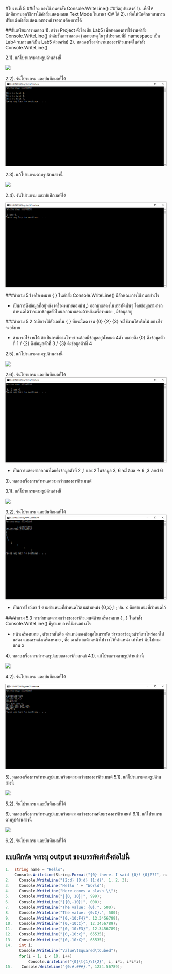 #ใบงานที่ 5
##เรื่อง การใช้งานคำสั่ง Console.WriteLine()
##วัตถุประสงค์
1). เพื่อให้นักศึกษาบอกวิธีการใช้คำสั่งแสดงผลบน Text Mode ในภาษา C# ได้
2). เพื่อให้นักศึกษาสามารถปรับแต่งคำสั่งแสดงผลทางหน้าจอตามต้องการได้

##ขั้นเตรียมการทดลอง
1). สร้าง Project ตั้งชื่อเป็น Lab5 เพื่อทดลองการใช้งานคำสั่ง Console.WriteLine()
ลำดับขั้นการทดลอง
(หมายเหตุ ในรูปประกอบที่มี namespace เป็น Lab4 รบกวนแก้เป็น Lab5 ด้วยครับ)
2). ทดลองเรื่องจำนวนของอาร์กิวเมนต์ในคำสั่ง Console.WriteLine()

 2.1). แก้โปรแกรมตามรูปด้านล่างนี้

  ![](https://github.com/Desktop-Programming-Lab-2559/LAB-05/blob/master/img/pic1.png)

  2.2). รันโปรแกรม และบันทึกผลที่ได้
![](https://github.com/Patcharanan/LAB-05/blob/master/img/1.PNG?raw=true)

 2.3). แก้โปรแกรมตามรูปด้านล่างนี้
 
  ![](https://github.com/Desktop-Programming-Lab-2559/LAB-05/blob/master/img/pic2.png)

 2.4). รันโปรแกรม และบันทึกผลที่ได้

![](https://github.com/Patcharanan/LAB-05/blob/master/img/2.PNG?raw=true)



###คำถาม 5.1 เครื่องหมาย { }  ในคำสั่ง Console.WriteLine() มีลักษณะการใช้งานอย่างไร

 * เป็นการดึงข้อมูลที่อยู่หลัง เครื่องหมายคอมม่า(,) ออกมาแสดงในบรรทัดนั้นๆ โดยข้อมูลสามารถกำหนดได้ว่าจะเอาข้อมูลตัวไหนออกมาแสดงถ้าหลังเครื่องหมาย , มีข้อมูลอยู่ 


###คำถาม 5.2  ถ้ามีการใช้ตัวเลขใน { } ที่กระโดด เช่น {0} {2} {3} จะใช้งานได้หรือไม่ อย่างไร จงอธิบาย

 * สามารถใช้งานได้ ถ้าเป็นกรณีตามโจทย์ จะต้องมีข้อมูลอยู่ทั้งหมด 4ตัว หมายถึง {0} ดึงข้อมูลตัวที่ 1 / {2} ดึงข้อมูลตัวที่ 3 / {3} ดึงข้อมูลตัวที่ 4  


2.5). แก้โปรแกรมตามรูปด้านล่างนี้

  ![](https://github.com/Desktop-Programming-Lab-2559/LAB-05/blob/master/img/pic3.png)

 2.6). รันโปรแกรม และบันทึกผลที่ได้
![](https://raw.githubusercontent.com/Patcharanan/LAB-05/efbce563b2b5348bcd8fb789ded8de4c0c4ccf82/img/3.PNG)

 * เป็นการแสดงค่าออกมาโดยดึงข้อมูลตัวที่ 2 ,1 และ 2 ในข้อมูล 3, 6 จะได้ผล -> 6 ,3 and 6

3). ทดลองเรื่องการกำหนดความกว้างของอาร์กิวเมนต์

  3.1). แก้โปรแกรมตามรูปด้านล่างนี้

  ![](https://github.com/Desktop-Programming-Lab-2559/LAB-05/blob/master/img/pic4.png)

  3.2). รันโปรแกรม และบันทึกผลที่ได้
![](https://github.com/Patcharanan/LAB-05/blob/master/img/4.PNG?raw=true)

* เป็นการโชว์เลข 1 ตามตำแหน่งที่กำหนดไว้ตามตำแหน่ง {0,x},1 ; ปล. x คือตำแหน่งที่กำหนดไว้

###คำถาม 5.3 การกำหนดความกว้างของอาร์กิวเมนต์ด้วยเครื่องหมาย { , }  ในคำสั่ง Console.WriteLine() มีรูปแบบการใช้งานอย่างไร

 * หน้าเครื่องหมาย , ตัวแรกนั้นคือ ตำแหน่งของข้อมูลในบรรทัด ว่าจะเอาข้อมูลตัวที่เท่าไหร่ออกไปแสดง และเลขหลังเครื่องหมาย , คือ เอาตัวเลขด้านหน้าไปวางไว้ที่ตำแหน่ง 
 เท่าไหร่ นับไปตามแกน x 


4). ทดลองเรื่องการกำหนดรูปแบบของอาร์กิวเมนต์
  4.1). แก้โปรแกรมตามรูปด้านล่างนี้

  ![](https://github.com/Desktop-Programming-Lab-2559/LAB-05/blob/master/img/pic5.png)

  4.2). รันโปรแกรม และบันทึกผลที่ได้
  
![](https://github.com/Patcharanan/LAB-05/blob/master/img/5.PNG?raw=true)


5). ทดลองเรื่องการกำหนดรูปแบบพร้อมความกว้างของอาร์กิวเมนต์
  5.1). แก้โปรแกรมตามรูปด้านล่างนี้
 
 ![](https://github.com/Desktop-Programming-Lab-2559/LAB-05/blob/master/img/pic6.png)

  5.2). รันโปรแกรม และบันทึกผลที่ได้

6). ทดลองเรื่องการกำหนดรูปแบบพร้อมความกว้างของทศนิยมของอาร์กิวเมนต์
  6.1). แก้โปรแกรมตามรูปด้านล่างนี้

 ![](https://github.com/Desktop-Programming-Lab-2559/LAB-05/blob/master/img/pic7.png)

  6.2). รันโปรแกรม และบันทึกผลที่ได้

## แบบฝึกหัด จงระบุ output ของบรรทัดคำสั่งต่อไปนี้

```csharp
1.  string name = "Hello";
    Console.WriteLine(String.Format("{0} there. I said {0}! {0}???", name));
2.    Console.WriteLine("{2:d} {0:d} {1:d}", 1, 2, 3);
3.    Console.WriteLine("Hello " + "World");
4.    Console.WriteLine("Here comes a slash \\");
5.    Console.WriteLine("|{0, 10}|", 999);
6.    Console.WriteLine("|{0,-10}|", 000);
7.    Console.WriteLine("The value: {0}.", 500);
8.    Console.WriteLine("The value: {0:C}.", 500);
9.    Console.WriteLine("{0,-10:F4}", 12.3456789);
10.   Console.WriteLine("{0,-10:C}", 12.3456789);
11.   Console.WriteLine("{0,-10:E3}", 12.3456789);
12.   Console.WriteLine("{0,-10:x}", 65535);
13.   Console.WriteLine("{0,-10:X}", 65535);
14.   int i; 
      Console.WriteLine("Value\tSquared\tCubed"); 
      for(i = 1; i < 10; i++) 
          Console.WriteLine("{0}\t{1}\t{2}", i, i*i, i*i*i); 
15.    Console.WriteLine("{0:#.###}.", 1234.56789);
```
